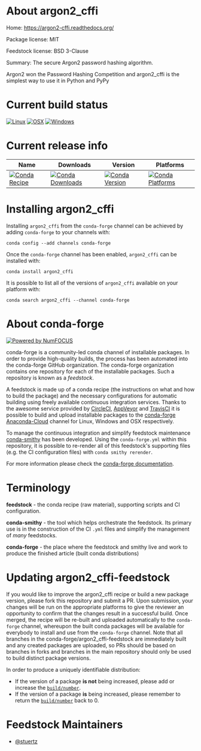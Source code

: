 <!--
# -*- mode: jinja -*-
-->

About argon2_cffi
=================

Home: https://argon2-cffi.readthedocs.org/

Package license: MIT

Feedstock license: BSD 3-Clause

Summary: The secure Argon2 password hashing algorithm.

Argon2 won the Password Hashing Competition and argon2_cffi is the simplest
way to use it in Python and PyPy


Current build status
====================

[![Linux](https://img.shields.io/circleci/project/github/conda-forge/argon2_cffi-feedstock/master.svg?label=Linux)](https://circleci.com/gh/conda-forge/argon2_cffi-feedstock)
[![OSX](https://img.shields.io/travis/conda-forge/argon2_cffi-feedstock/master.svg?label=macOS)](https://travis-ci.org/conda-forge/argon2_cffi-feedstock)
[![Windows](https://img.shields.io/appveyor/ci/conda-forge/argon2-cffi-feedstock/master.svg?label=Windows)](https://ci.appveyor.com/project/conda-forge/argon2-cffi-feedstock/branch/master)

Current release info
====================

| Name | Downloads | Version | Platforms |
| --- | --- | --- | --- |
| [![Conda Recipe](https://img.shields.io/badge/recipe-argon2_cffi-green.svg)](https://anaconda.org/conda-forge/argon2_cffi) | [![Conda Downloads](https://img.shields.io/conda/dn/conda-forge/argon2_cffi.svg)](https://anaconda.org/conda-forge/argon2_cffi) | [![Conda Version](https://img.shields.io/conda/vn/conda-forge/argon2_cffi.svg)](https://anaconda.org/conda-forge/argon2_cffi) | [![Conda Platforms](https://img.shields.io/conda/pn/conda-forge/argon2_cffi.svg)](https://anaconda.org/conda-forge/argon2_cffi) |

Installing argon2_cffi
======================

Installing `argon2_cffi` from the `conda-forge` channel can be achieved by adding `conda-forge` to your channels with:

```
conda config --add channels conda-forge
```

Once the `conda-forge` channel has been enabled, `argon2_cffi` can be installed with:

```
conda install argon2_cffi
```

It is possible to list all of the versions of `argon2_cffi` available on your platform with:

```
conda search argon2_cffi --channel conda-forge
```


About conda-forge
=================

[![Powered by NumFOCUS](https://img.shields.io/badge/powered%20by-NumFOCUS-orange.svg?style=flat&colorA=E1523D&colorB=007D8A)](http://numfocus.org)

conda-forge is a community-led conda channel of installable packages.
In order to provide high-quality builds, the process has been automated into the
conda-forge GitHub organization. The conda-forge organization contains one repository
for each of the installable packages. Such a repository is known as a *feedstock*.

A feedstock is made up of a conda recipe (the instructions on what and how to build
the package) and the necessary configurations for automatic building using freely
available continuous integration services. Thanks to the awesome service provided by
[CircleCI](https://circleci.com/), [AppVeyor](https://www.appveyor.com/)
and [TravisCI](https://travis-ci.org/) it is possible to build and upload installable
packages to the [conda-forge](https://anaconda.org/conda-forge)
[Anaconda-Cloud](https://anaconda.org/) channel for Linux, Windows and OSX respectively.

To manage the continuous integration and simplify feedstock maintenance
[conda-smithy](https://github.com/conda-forge/conda-smithy) has been developed.
Using the ``conda-forge.yml`` within this repository, it is possible to re-render all of
this feedstock's supporting files (e.g. the CI configuration files) with ``conda smithy rerender``.

For more information please check the [conda-forge documentation](https://conda-forge.org/docs/).

Terminology
===========

**feedstock** - the conda recipe (raw material), supporting scripts and CI configuration.

**conda-smithy** - the tool which helps orchestrate the feedstock.
                   Its primary use is in the construction of the CI ``.yml`` files
                   and simplify the management of *many* feedstocks.

**conda-forge** - the place where the feedstock and smithy live and work to
                  produce the finished article (built conda distributions)


Updating argon2_cffi-feedstock
==============================

If you would like to improve the argon2_cffi recipe or build a new
package version, please fork this repository and submit a PR. Upon submission,
your changes will be run on the appropriate platforms to give the reviewer an
opportunity to confirm that the changes result in a successful build. Once
merged, the recipe will be re-built and uploaded automatically to the
`conda-forge` channel, whereupon the built conda packages will be available for
everybody to install and use from the `conda-forge` channel.
Note that all branches in the conda-forge/argon2_cffi-feedstock are
immediately built and any created packages are uploaded, so PRs should be based
on branches in forks and branches in the main repository should only be used to
build distinct package versions.

In order to produce a uniquely identifiable distribution:
 * If the version of a package **is not** being increased, please add or increase
   the [``build/number``](https://conda.io/docs/user-guide/tasks/build-packages/define-metadata.html#build-number-and-string).
 * If the version of a package **is** being increased, please remember to return
   the [``build/number``](https://conda.io/docs/user-guide/tasks/build-packages/define-metadata.html#build-number-and-string)
   back to 0.

Feedstock Maintainers
=====================

* [@stuertz](https://github.com/stuertz/)

